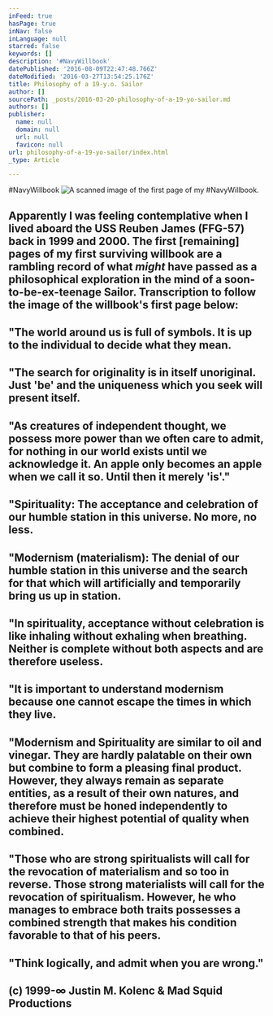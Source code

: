 ```yaml
---
inFeed: true
hasPage: true
inNav: false
inLanguage: null
starred: false
keywords: []
description: '#NavyWillbook'
datePublished: '2016-08-09T22:47:48.766Z'
dateModified: '2016-03-27T13:54:25.176Z'
title: Philosophy of a 19-y.o. Sailor
author: []
sourcePath: _posts/2016-03-20-philosophy-of-a-19-yo-sailor.md
authors: []
publisher:
  name: null
  domain: null
  url: null
  favicon: null
url: philosophy-of-a-19-yo-sailor/index.html
_type: Article

---
```

\#NavyWillbook
![A scanned image of the first page of my #NavyWillbook.](https://the-grid-user-content.s3-us-west-2.amazonaws.com/a655ae67-d17f-4f22-babd-10455098df69.png)

## Apparently I was feeling contemplative when I lived aboard the USS Reuben James (FFG-57) back in 1999 and 2000\.  The first \[remaining\] pages of my first surviving willbook are a rambling record of what _might_ have passed as a philosophical exploration in the mind of a soon-to-be-ex-teenage Sailor. Transcription to follow the image of the willbook's first page below:

## "The world around us is full of symbols. It is up to the individual to decide what they mean.

## "The search for originality is in itself unoriginal. Just 'be' and the uniqueness which you seek will present itself.

## "As creatures of independent thought, we possess more power than we often care to admit, for nothing in our world exists until we acknowledge it. An apple only becomes an apple when we call it so. Until then it merely 'is'."

## "Spirituality: The acceptance and celebration of our humble station in this universe. No more, no less.

## "Modernism (materialism): The denial of our humble station in this universe and the search for that  which will artificially and temporarily bring us up in station.

## "In spirituality, acceptance without celebration is like inhaling without exhaling when breathing. Neither is complete without both aspects and are therefore useless.

## "It is important to understand modernism because one cannot escape the times in which they live.

## "Modernism and Spirituality are similar to oil and vinegar. They are hardly palatable on their own but combine to form a pleasing final product. However, they always remain as separate entities, as a result of their own natures, and therefore must be honed independently to achieve their highest potential of quality when combined.

## "Those who are strong spiritualists will call for the revocation of materialism and so too in reverse. Those strong materialists will call for the revocation of spiritualism. However, he who manages to embrace both traits possesses a combined strength that makes his condition favorable to that of his peers.

## "Think logically, and admit when you are wrong."

## (c) 1999-∞ Justin M. Kolenc & Mad Squid Productions